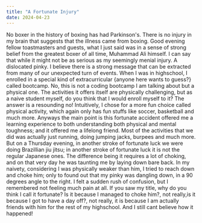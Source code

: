 ```yaml
---
title: "A Fortunate Injury"
date: 2024-04-23
---
```

No boxer in the history of boxing has had Parkinson's. There is no injury in my brain that suggests that the illness came from boxing. Good evening fellow toastmasters and guests, what I just said was in a sense of strong belief from the greatest boxer of all time, Muhammad Ali himself. I can say that while it might not be as serious as my seemingly menial injury. A dislocated pinky. I believe there is a strong message that can be extracted from many of our unexpected turn of events. When I was in highschool, I enrolled in a special kind of extracurricular {anyone here wants to guess?} called bootcamp. No, this is not a coding bootcamp I am talking about but a physical one. The activities it offers itself are physically challenging, but as a naive student myself, do you think that I would enroll myself to it? The answer is a resounding no! Intuitively, I chose for a more fun choice called physical activity, which again only has fun stuffs like soccer, basketball and much more. Anyways the main point is this fortunate accident offered me a learning experience to both understanding both physical and mental toughness; and it offered me a lifelong friend. Most of the activities that we did was actually just running, doing jumping jacks, burpees and much more. But on a Thursday evening, in another stroke of fortunate luck we were doing Brazillian jiu jitsu; in another stroke of fortunate luck it is not the regular Japanese ones. The difference being it requires a lot of choking, and on that very day he was taunting me by laying down bare back. In my naivety, considering I was physically weaker than him, I tried to reach down and choke him; only to found out that my pinky was dangling down, in a 90 degrees angle to the right. I felt a sudden rush of confusion, but I remembered not feeling much pain at all. If you saw my title, why do you think I call it fortunate? Is it because I managed to choke him?, not really,is it because I got to have a day off?, not really, it is because I am actually friends with him for the rest of my highschool. And I still cant believe how it happened!
